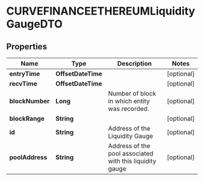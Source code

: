

# CURVEFINANCEETHEREUMLiquidityGaugeDTO



## Properties

| Name | Type | Description | Notes |
|------------ | ------------- | ------------- | -------------|
|**entryTime** | **OffsetDateTime** |  |  [optional] |
|**recvTime** | **OffsetDateTime** |  |  [optional] |
|**blockNumber** | **Long** | Number of block in which entity was recorded. |  [optional] |
|**blockRange** | **String** |  |  [optional] |
|**id** | **String** | Address of the Liquidity Gauge |  [optional] |
|**poolAddress** | **String** | Address of the pool associated with this liquidity gauge |  [optional] |



